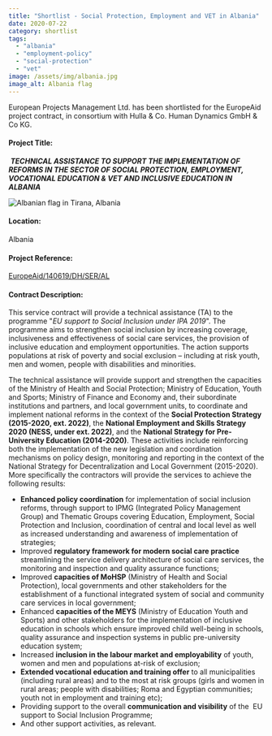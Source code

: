 ```yaml
---
title: "Shortlist - Social Protection, Employment and VET in Albania"
date: 2020-07-22
category: shortlist
tags: 
  - "albania"
  - "employment-policy"
  - "social-protection"
  - "vet"
image: /assets/img/albania.jpg
image_alt: Albania flag
---
```


European Projects Management Ltd. has been shortlisted for the EuropeAid project contract, in consortium with Hulla & Co. Human Dynamics GmbH & Co KG.

#### Project Title:

 **_**TECHNICAL ASSISTANCE TO SUPPORT THE IMPLEMENTATION OF REFORMS IN THE SECTOR OF SOCIAL PROTECTION, EMPLOYMENT, VOCATIONAL EDUCATION & VET AND INCLUSIVE EDUCATION IN ALBANIA**_**

![Albanian flag in Tirana, Albania](images/albanian-2798884_1920-e1593677606198-1024x491.jpg)

#### Location:

Albania

#### Project Reference:

[EuropeAid/140619/DH/SER/AL](https://webgate.ec.europa.eu/europeaid/online-services/index.cfm?ADSSChck=1577693934734&do=publi.detPUB&searchtype=QS&orderby=upd&orderbyad=Desc&nbPubliList=15&page=1&aoref=140619)

#### **Contract Description:**

This service contract will provide a technical assistance (TA) to the programme "_EU support to Social Inclusion under IPA 2019_". The programme aims to strengthen social inclusion by increasing coverage, inclusiveness and effectiveness of social care services, the provision of inclusive education and employment opportunities. The action supports populations at risk of poverty and social exclusion – including at risk youth, men and women, people with disabilities and minorities.

The technical assistance will provide support and strengthen the capacities of the Ministry of Health and Social Protection; Ministry of Education, Youth and Sports; Ministry of Finance and Economy and, their subordinate institutions and partners, and local government units, to coordinate and implement national reforms in the context of the **Social Protection Strategy (2015-2020, ext. 2022)**, the **National Employment and Skills Strategy 2020 (NESS, under ext. 2022)**, and the **National Strategy for Pre-University Education (2014-2020)**. These activities include reinforcing both the implementation of the new legislation and coordination mechanisms on policy design, monitoring and reporting in the context of the National Strategy for Decentralization and Local Government (2015-2020). More specifically the contractors will provide the services to achieve the following results:

- **Enhanced policy coordination** for implementation of social inclusion reforms, through support to IPMG (Integrated Policy Management Group) and Thematic Groups covering Education, Employment, Social Protection and Inclusion, coordination of central and local level as well as increased understanding and awareness of implementation of strategies;
- Improved **regulatory framework for modern social care practice** streamlining the service delivery architecture of social care services, the monitoring and inspection and quality assurance functions;
- Improved **capacities of MoHSP** (Ministry of Health and Social Protection), local governments and other stakeholders for the establishment of a functional integrated system of social and community care services in local government;
- Enhanced **capacities of the MEYS** (Ministry of Education Youth and Sports) and other stakeholders for the implementation of inclusive education in schools which ensure improved child well-being in schools, quality assurance and inspection systems in public pre-university education system;
- Increased **inclusion in the labour market and employability** of youth, women and men and populations at-risk of exclusion;
- **Extended vocational education and training offer** to all municipalities (including rural areas) and to the most at risk groups (girls and women in rural areas; people with disabilities; Roma and Egyptian communities; youth not in employment and training etc);
- Providing support to the overall **communication and visibility** of the  EU support to Social Inclusion Programme;
- And other support activities, as relevant.
